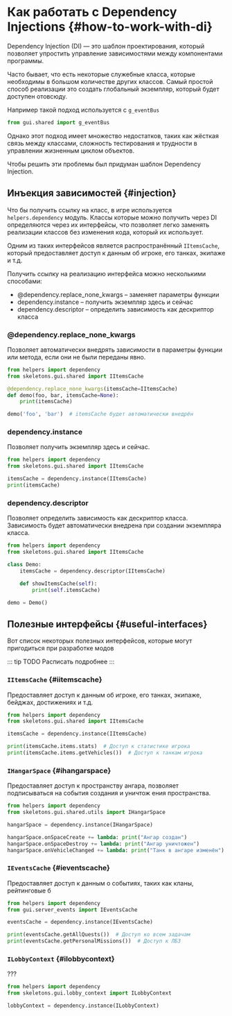 # Как работать с Dependency Injections {#how-to-work-with-di}

Dependency Injection (DI) — это шаблон проектирования, который позволяет упростить управление зависимостями между компонентами программы.

Часто бывает, что есть некоторые служебные класса, которые необходимы в большом количестве других классов. Самый простой способ реализации это создать глобальный экземпляр, который будет доступен отовсюду.

Например такой подход используется с `g_eventBus`
```python
from gui.shared import g_eventBus
```
Однако этот подход имеет множество недостатков, таких как жёсткая связь между классами, сложность тестирования и трудности в управлении жизненным циклом объектов.

Чтобы решить эти проблемы был придуман шаблон Dependency Injection.

## Инъекция зависимостей {#injection}
Что бы получить ссылку на класс, в игре используется `helpers.dependency` модуль. Классы которые можно получить через DI определяются через их интерфейсы, что позволяет легко заменять реализации классов без изменения кода, который их использует.

Одним из таких интерфейсов является распространённый `IItemsCache`, который предоставляет доступ к данным об игроке, его танках, экипаже и т.д.

Получить ссылку на реализацию интерфейса можно несколькими способами:
- @dependency.replace_none_kwargs – заменяет параметры функции
- dependency.instance – получить экземпляр здесь и сейчас
- dependency.descriptor – определить зависимость как дескриптор класса

### @dependency.replace_none_kwargs
Позволяет автоматически внедрять зависимости в параметры функции или метода, если они не были переданы явно.
```python
from helpers import dependency
from skeletons.gui.shared import IItemsCache

@dependency.replace_none_kwargs(itemsCache=IItemsCache)
def demo(foo, bar, itemsCache=None):
    print(itemsCache)

demo('foo', 'bar')  # itemsCache будет автоматически внедрён
```

### dependency.instance
Позволяет получить экземпляр здесь и сейчас.
```python
from helpers import dependency
from skeletons.gui.shared import IItemsCache

itemsCache = dependency.instance(IItemsCache)
print(itemsCache)
```

### dependency.descriptor
Позволяет определить зависимость как дескриптор класса. Зависимость будет автоматически внедрена при создании экземпляра класса.

```python
from helpers import dependency
from skeletons.gui.shared import IItemsCache

class Demo:
    itemsCache = dependency.descriptor(IItemsCache)

    def showItemsCache(self):
        print(self.itemsCache)

demo = Demo()
```

## Полезные интерфейсы {#useful-interfaces}
Вот список некоторых полезных интерфейсов, которые могут пригодиться при разработке модов

::: tip TODO
Расписать подробнее
:::

### `IItemsCache` {#iitemscache}
Предоставляет доступ к данным об игроке, его танках, экипаже, бейджах, достижениях и т.д.

```python
from helpers import dependency
from skeletons.gui.shared import IItemsCache

itemsCache = dependency.instance(IItemsCache)

print(itemsCache.items.stats)  # Доступ к статистике игрока
print(itemsCache.items.getVehicles())  # Доступ к танкам игрока
```

### `IHangarSpace` {#ihangarspace}
Предоставляет доступ к пространству ангара, позволяет подписываться на события создания и уничтож
ения пространства.

```python
from helpers import dependency
from skeletons.gui.shared.utils import IHangarSpace

hangarSpace = dependency.instance(IHangarSpace)

hangarSpace.onSpaceCreate += lambda: print("Ангар создан")
hangarSpace.onSpaceDestroy += lambda: print("Ангар уничтожен")
hangarSpace.onVehicleChanged += lambda: print("Танк в ангаре изменён")
```

### `IEventsCache` {#ieventscache}
Предоставляет доступ к данным о событиях, таких как кланы, рейтинговые б

```python
from helpers import dependency
from gui.server_events import IEventsCache

eventsCache = dependency.instance(IEventsCache)

print(eventsCache.getAllQuests())  # Доступ ко всем задачам
print(eventsCache.getPersonalMissions())  # Доступ к ЛБЗ
```


### `ILobbyContext` {#ilobbycontext}
???

```python
from helpers import dependency
from skeletons.gui.lobby_context import ILobbyContext

lobbyContext = dependency.instance(ILobbyContext)
```
